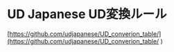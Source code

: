 # UD Japanese UD変換ルール

[https://github.com/udjapanese/UD_converion_table/](https://github.com/udjapanese/UD_converion_table/ )
